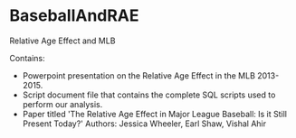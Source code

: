 # BaseballAndRAE
Relative Age Effect and MLB

Contains:
- Powerpoint presentation on the Relative Age Effect in the MLB 2013-2015.
- Script document file that contains the complete SQL scripts used to perform our analysis.
- Paper titled 'The Relative Age Effect in Major League Baseball: Is it Still Present Today?'
Authors: Jessica Wheeler, Earl Shaw, Vishal Ahir
